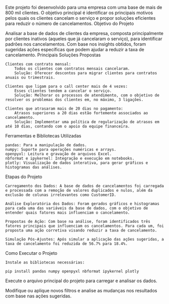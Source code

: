 Este projeto foi desenvolvido para uma empresa com uma base de mais de 800 mil clientes. O objetivo principal é identificar os principais motivos pelos quais os clientes cancelam o serviço e propor soluções eficientes para reduzir o número de cancelamentos.
Objetivo do Projeto

Analisar a base de dados de clientes da empresa, composta principalmente por clientes inativos (aqueles que já cancelaram o serviço), para identificar padrões nos cancelamentos. Com base nos insights obtidos, foram sugeridas ações específicas que podem ajudar a reduzir a taxa de cancelamento.
Principais Soluções Propostas

    Clientes com contrato mensal:
        Todos os clientes com contratos mensais cancelaram.
        Solução: Oferecer descontos para migrar clientes para contratos anuais ou trimestrais.

    Clientes que ligam para o call center mais de 4 vezes:
        Esses clientes tendem a cancelar o serviço.
        Solução: Melhorar os processos de atendimento, com o objetivo de resolver os problemas dos clientes em, no máximo, 3 ligações.

    Clientes que atrasaram mais de 20 dias no pagamento:
        Atrasos superiores a 20 dias estão fortemente associados ao cancelamento.
        Solução: Implementar uma política de regularização de atrasos em até 10 dias, contando com o apoio da equipe financeira.

Ferramentas e Bibliotecas Utilizadas

    pandas: Para a manipulação de dados.
    numpy: Suporte para operações numéricas e arrays.
    openpyxl: Leitura e gravação de arquivos Excel.
    nbformat e ipykernel: Integração e execução em notebooks.
    plotly: Visualização de dados interativa, para gerar gráficos e histogramas das análises.

Etapas do Projeto

    Carregamento dos Dados: A base de dados de cancelamentos foi carregada e processada com a remoção de valores duplicados e nulos, além da exclusão de colunas irrelevantes como CustomerID.

    Análise Exploratória dos Dados: Foram gerados gráficos e histogramas para cada uma das variáveis da base de dados, com o objetivo de entender quais fatores mais influenciam o cancelamento.

    Propostas de Ação: Com base na análise, foram identificados três fatores principais que influenciam os cancelamentos. Para cada um, foi proposta uma ação corretiva visando reduzir a taxa de cancelamento.

    Simulação Pós-Ajustes: Após simular a aplicação das ações sugeridas, a taxa de cancelamento foi reduzida de 56.7% para 18.4%.

Como Executar o Projeto

    Instale as bibliotecas necessárias:

    pip install pandas numpy openpyxl nbformat ipykernel plotly

Execute o arquivo principal do projeto para carregar e analisar os dados.

Modifique ou aplique novos filtros e analise as mudanças nos resultados com base nas ações sugeridas.

